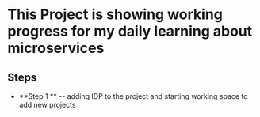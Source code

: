 # This Project is showing working progress for my daily learning about microservices

## Steps

* **Step 1 **
 -- adding IDP to the project and starting working space to add new projects 